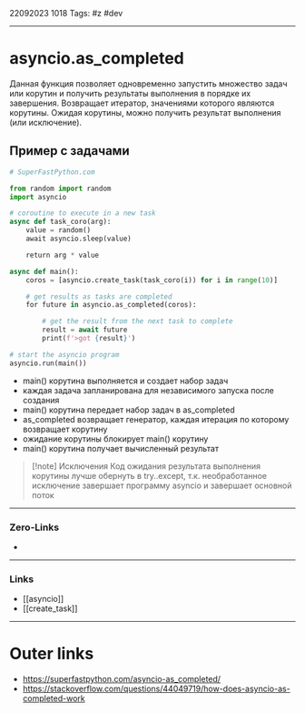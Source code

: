 22092023 1018
Tags: #z #dev 

---
# asyncio.as_completed

Данная функция позволяет одновременно запустить множество задач или корутин и получить результаты выполнения в порядке их завершения. Возвращает итератор, значениями которого являются корутины. Ожидая корутины, можно получить результат выполнения (или исключение).

## Пример с задачами

```python
# SuperFastPython.com

from random import random
import asyncio

# coroutine to execute in a new task
async def task_coro(arg):
    value = random()
    await asyncio.sleep(value)

    return arg * value

async def main():
    coros = [asyncio.create_task(task_coro(i)) for i in range(10)]

    # get results as tasks are completed
    for future in asyncio.as_completed(coros):

        # get the result from the next task to complete
        result = await future
        print(f'>got {result}')

# start the asyncio program
asyncio.run(main())
```

- main() корутина выполняется и создает набор задач
- каждая задача запланирована для независимого запуска после создания
- main() корутина передает набор задач в as_completed
- as_completed возвращает генератор, каждая итерация по которому возвращает корутину
- ожидание корутины блокирует main() корутину
- main() корутина получает вычисленный результат

>[!note] Исключения
>Код ожидания результата выполнения корутины лучше обернуть в try..except, т.к. необработанное исключение завершает программу asyncio и завершает основной поток

---
### Zero-Links
- 

---
### Links
- [[asyncio]]
- [[create_task]]

---
# Outer links
- https://superfastpython.com/asyncio-as_completed/
- https://stackoverflow.com/questions/44049719/how-does-asyncio-as-completed-work
